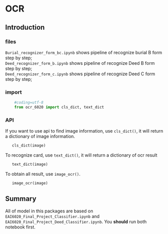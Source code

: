 # OCR

## Introduction

### files

`Burial_recognizer_form_bc.ipynb` shows pipeline of recognize burial B form step by step;	
`Deed_recognizer_form_b.ipynb` shows pipeline of recognize Deed B form step by step;	 	
`Deed_recognizer_form_c.ipynb` shows pipeline of recognize Deed C form step by step;	

### import

```python
    #coding=utf-8
    from ocr_6020 import cls_dict, text_dict
```

### API

If you want to use api to find image information, use `cls_dict()`, it will return a dictionary of image information.

```python
   cls_dict(image)
```

To recognize card, use `text_dict()`, it will return a dictionary of ocr result

```python
   text_dict(image)
```

To obtain all result, use `image_ocr()`.
```python
   image_ocr(image)
```

## Summary
All of model in this packages are based on `EAI6020_Final_Project_Classifier.ipynb` and `EAI6020_Final_Project_Deed_Classifier.ipynb`. You **should** run both notebook first.
